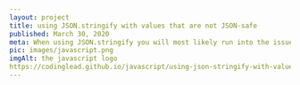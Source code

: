 ```yaml
---
layout: project
title: using JSON.stringify with values that are not JSON-safe
published: March 30, 2020
meta: When using JSON.stringify you will most likely run into the issue of having some properties that are not JSON-safe.
pic: images/javascript.png
imgAlt: the javascript logo
https://codinglead.github.io/javascript/using-json-stringify-with-values-that-are-not-json-safe
---
```

